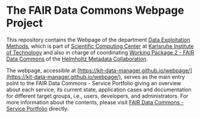 # The FAIR Data Commons Webpage Project

This repository contains the Webpage of the department [Data Exploitation Methods](https://www.scc.kit.edu/ueberuns/15691.php#Anker3), which is part of 
[Scientific Computing Center](https://www.scc.kit.edu/) at [Karlsruhe Institute of Technology](https://www.kit.edu/) and 
also in charge of coordinating [Working Package 2 - FAIR Data Commons](https://helmholtz-metadaten.de/en/fair-data-commons/overview)
of the [Helmholtz Metadata Collaboration](https://helmholtz-metadaten.de/de). 

The webpage, accessible at [https://kit-data-manager.github.io/webpage/](https://kit-data-manager.github.io/webpage/), 
serves as the main entry point to the FAIR Data Commons - Service Portfolio giving an overview about each service, its current
state, application cases and documentation for different target groups, i.e., users, developers, and administrators. 
For more information about the contents, please visit [FAIR Data Commons - Service Portfolio](https://kit-data-manager.github.io/webpage/) 
directly.

